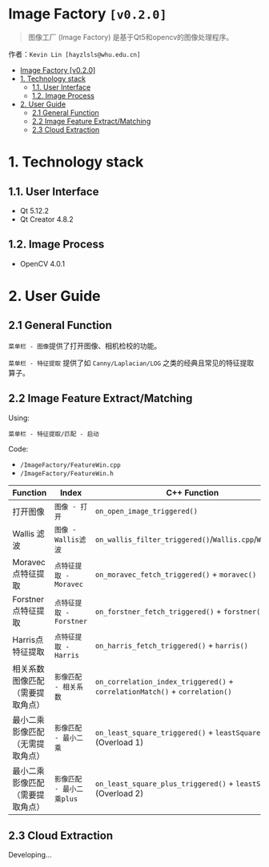 # Image Factory `[v0.2.0]`

> 图像工厂 (Image Factory) 是基于Qt5和opencv的图像处理程序。

作者：`Kevin Lin [hayzlsls@whu.edu.cn]`

* [Image Factory [v0\.2\.0]](#image-factory-v020)
* [1\. Technology stack](#1-technology-stack)
  * [1\.1\. User Interface](#11-user-interface)
  * [1\.2\. Image Process](#12-image-process)
* [2\. User Guide](#2-user-guide)
  * [2\.1 General Function](#21-general-function)
  * [2\.2 Image Feature Extract/Matching](#22-image-feature-extractmatching)
  * [2\.3 Cloud Extraction](#23-cloud-extraction)

# 1. Technology stack
## 1.1. User Interface
- Qt 5.12.2
- Qt Creator 4.8.2

## 1.2. Image Process
- OpenCV 4.0.1

# 2. User Guide
## 2.1 General Function

`菜单栏 - 图像`提供了打开图像、相机检校的功能。

`菜单栏 - 特征提取` 提供了如 `Canny/Laplacian/LOG` 之类的经典且常见的特征提取算子。

## 2.2 Image Feature Extract/Matching

Using:

`菜单栏 - 特征提取/匹配 - 启动`

Code:

- `/ImageFactory/FeatureWin.cpp`
- `/ImageFactory/FeatureWin.h`


|Function|Index|C++ Function|
|---|---|---|
|打开图像|`图像 - 打开`|`on_open_image_triggered()`
|Wallis 滤波|`图像 - Wallis滤波`|`on_wallis_filter_triggered()`/`Wallis.cpp`/`Wallis.h`
|Moravec点特征提取|`点特征提取 - Moravec`|`on_moravec_fetch_triggered()` + `moravec()`
|Forstner点特征提取|`点特征提取 - Forstner`|`on_forstner_fetch_triggered()` + `forstner()`
|Harris点特征提取|`点特征提取 - Harris`|`on_harris_fetch_triggered()` + `harris()`
|相关系数图像匹配（需要提取角点）|`影像匹配 - 相关系数`|`on_correlation_index_triggered()` + `correlationMatch()` + `correlation()`
|最小二乘影像匹配（无需提取角点）|`影像匹配 - 最小二乘`|`on_least_square_triggered()` + `leastSquare()`(Overload 1)
|最小二乘影像匹配（需要提取角点）|`影像匹配 - 最小二乘plus`|`on_least_square_plus_triggered()` + `leastSquare()`(Overload 2)

## 2.3 Cloud Extraction

Developing...